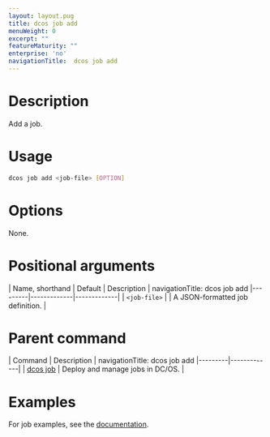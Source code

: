 ```yaml
---
layout: layout.pug
title: dcos job add
menuWeight: 0
excerpt: ""
featureMaturity: ""
enterprise: 'no'
navigationTitle:  dcos job add
---
```


<!-- This source repo for this topic is https://github.com/dcos/dcos-docs -->

    
# Description
Add a job.

# Usage

```bash
dcos job add <job-file> [OPTION]
```

# Options

None.

# Positional arguments

| Name, shorthand | Default | Description |
navigationTitle:  dcos job add
|---------|-------------|-------------|
| `<job-file>`   |             |  A JSON-formatted job definition. |

# Parent command

| Command | Description |
navigationTitle:  dcos job add
|---------|-------------|
| [dcos job](/1.9/cli/command-reference/dcos-job/) |  Deploy and manage jobs in DC/OS. |

# Examples

For job examples, see the [documentation](/1.9/deploying-jobs/examples/#create-job).
